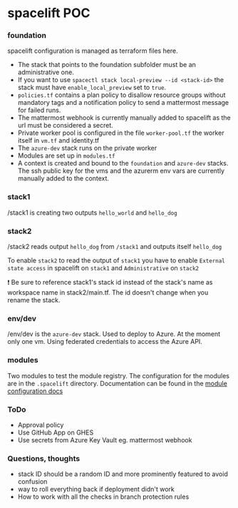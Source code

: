 # spacelift POC

### foundation

spacelift configuration is managed as terraform files here.

- The stack that points to the foundation subfolder must be an administrative one.
- If you want to use `spacectl stack local-preview --id <stack-id>` the stack
must have `enable_local_preview` set to `true`.
- `policies.tf` contains a plan policy to disallow resource groups without
mandatory tags and a notification policy to send a mattermost message for failed
runs.
- The mattermost webhook is currently manually added to spacelift as the url
must be considered a secret.
- Private worker pool is configured in the file `worker-pool.tf` the worker
itself in `vm.tf` and identity.tf
- The `azure-dev` stack runs on the private worker
- Modules are set up in `modules.tf`
- A context is created and bound to the `foundation` and `azure-dev` stacks.
The ssh public key for the vms and the azurerm env vars are currently
manually added to the context.

### stack1 

/stack1 is creating two outputs `hello_world` and `hello_dog`

### stack2

/stack2 reads output `hello_dog` from `/stack1` and outputs itself `hello_dog`

To enable `stack2` to read the output of `stack1` you have to enable
`External state access` in spacelift on `stack1` and `Administrative` on `stack2`

:exclamation: Be sure to reference stack1's stack id instead of the stack's
name as workspace name in stack2/main.tf. The id doesn't change when you rename
the stack.

### env/dev

/env/dev is the `azure-dev` stack. Used to deploy to Azure.
At the moment only one vm. Using federated credentials to access the Azure API.

### modules

Two modules to test the module registry. The configuration for the modules are
in the `.spacelift` directory. Documentation can be found in the
[module configuration docs](https://docs.spacelift.io/vendors/terraform/module-registry#module-configuration)

### ToDo

- Approval policy
- Use GitHub App on GHES
- Use secrets from Azure Key Vault eg. mattermost webhook

### Questions, thoughts

- stack ID should be a random ID and more prominently featured to avoid confusion
- way to roll everything back if deployment didn't work
- How to work with all the checks in branch protection rules
